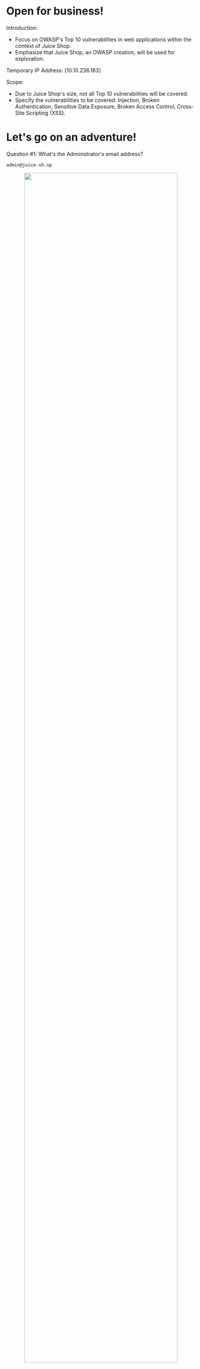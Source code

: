 # Open for business!

Introduction:

- Focus on OWASP's Top 10 vulnerabilities in web applications within the context of Juice Shop.
- Emphasize that Juice Shop, an OWASP creation, will be used for exploration.

Temporary IP Address: [10.10.236.183]

Scope:

- Due to Juice Shop's size, not all Top 10 vulnerabilities will be covered.
- Specify the vulnerabilities to be covered: Injection, Broken Authentication, Sensitive Data Exposure, Broken Access Control, Cross-Site Scripting (XSS).

<h2></h2>

# Let's go on an adventure!

Question #1: What's the Administrator's email address?

`admin@juice-sh.op`

<p align="center"> <img src="https://i.imgur.com/PZrOfpY.png" height="90%" width="90%" alt=""/>

Question #2: What parameter is used for searching? 

`q`

- Find the magnifying glass icon at the top right of the application.
- Click on it to open a search bar.
- Type in `a` into the search bar.
- Press Enter to search for the text.
- Look at the URL, and you'll see the text you entered after /#/search? following the letter "q".

<p align="center"> <img src="https://i.imgur.com/zg2rkfJ.png" height="90%" width="90%" alt=""/>

Question #3: What show does Jim reference in his review? 

`Star Trek`

<h2></h2>

# Inject the juice

Focus on Injection Vulnerabilities: The task centers around injection vulnerabilities, which pose a significant threat to companies, potentially leading to downtime and data loss.

Danger of Injection Vulnerabilities: Injection vulnerabilities can have severe consequences, including the potential for unauthorized access, data manipulation, and account compromise.

Identification of Injection Points: It's often straightforward to identify injection points within a web application as they typically result in error messages. This can serve as an early warning sign for potential vulnerabilities.

Types of Injection Attacks:

- SQL Injection:
  - Attacker enters a malicious query to retrieve or tamper with database data.
  - May also be used to log into accounts.

- Command Injection:
  - Web applications execute user-controlled data as system commands.
  - Attackers can manipulate this data to execute unauthorized system commands, particularly in misconfigured scenarios like ping tests.

- Email Injection:
  - Security vulnerability allowing unauthorized sending of email messages.
  - Occurs when attackers add extra data to fields not correctly interpreted by the email server.
Chosen Focus: SQL Injection: The specific injection method to be explored in this task is SQL Injection, where attackers exploit vulnerabilities to interact with and manipulate a database, potentially leading to unauthorized access or data tampering.

<h2></h2>

Question #1: Log into the administrator account!

`32a5e0f21372bcc1000a6088b93b458e41f0e02a`

Open up Burp Suite > Go to "Proxy" > Click on "Open browser" > Navigate to the Juice Shop Webpage by putting in the IP Address.

<p align="center"> <img src="https://i.imgur.com/dFiOpZD.png" height="90%" width="90%" alt=""/>

Click on the 3 lines on the upper right hand corner of the webpage > Click on "Login".

<p align="center"> <img src="https://i.imgur.com/j8kXcgY.png" height="90%" width="90%" alt=""/>

Type in `a` for Email. And, type in `a` for Password.

<p align="center"> <img src="https://i.imgur.com/R9byBoJ.png" height="90%" width="90%" alt=""/>

Click "Intercept is off" to turn on intercept on Burp Suite > Click "Log in" on the webpage.

<p align="center"> <img src="https://i.imgur.com/Pc793z6.png" height="90%" width="90%" alt=""/>

This will appear on Burp Suite:

<p align="center"> <img src="https://i.imgur.com/P7k9un3.png" height="90%" width="90%" alt=""/>

Change: "email": "a" to `"email":"' or 1=1--"` > Click on the "Forward" button on the top.

<p align="center"> <img src="https://i.imgur.com/Ok5Jt2T.png" height="90%" width="90%" alt=""/>

Turn off the intercept then refresh the webpage.

<p align="center"> <img src="https://i.imgur.com/4XvcIrz.png" height="90%" width="90%" alt=""/>

Why does this work?

- When we use the character ' in an SQL query, it signals the end of a section in the query.
- In a SQL statement, 'OR' means that if either side of it is true, the whole statement is true. So, when we use 'OR 1=1', which is always true, the entire statement becomes true. This tricks the server into thinking the email is valid, and we get logged into user id 0, which is typically the administrator account.
- The -- character in SQL is like putting a comment in code. It's used to comment out data, making any restrictions on login ineffective because they are interpreted as comments. This is similar to using # in Python or // in JavaScript to add comments.

<h2></h2>

Question #2: Log into the Bender account!

`fb364762a3c102b2db932069c0e6b78e738d4066`

Similar to Question 1, just change:

- "email":"' or 1=1--" into `"email":"bender@juice-sh.op'--"`

<p align="center"> <img src="https://i.imgur.com/JUxFKg1.png" height="90%" width="90%" alt=""/>

Refresh the webpage

<p align="center"> <img src="https://i.imgur.com/vGP4bTI.png" height="90%" width="90%" alt=""/>

<h2></h2>

# Who broke my lock?!

Task Objective: Exploiting authentication vulnerabilities through various flaws.

Focus Area: Flaws within authentication mechanisms that are susceptible to manipulation.

Target Mechanisms:

- Weak Passwords: Specifically, targeting high privileged accounts.

Authentication Flaws for Exploitation:

- Weak Passwords in High-Privileged Accounts: Identifying and exploiting vulnerabilities arising from inadequate password strength in accounts with elevated privileges.

Scope:
- Investigating and manipulating mechanisms listed below for exploitation.

<h2></h2>

Question #1: Bruteforce the Administrator account's password!

`c2110d06dc6f81c67cd8099ff0ba601241f1ac0e`

Log out of any user > Navigate to the login page > Type in: `admin@juice-sh.op` for Email > Type in: `a` for Password > Turn Interceptor on Proxy > Click on "Login in"

<p align="center"> <img src="https://i.imgur.com/5g5pDFV.png" height="90%" width="90%" alt=""/>

Click on "Action" on Burp Suite > Select "Send to Intruder".

<p align="center"> <img src="https://i.imgur.com/1wGLhKI.png" height="90%" width="90%" alt=""/>

Navigate to "Intruder" > Change Password from "a" to `§§` by deleting `a` and click on "Add §".

<p align="center"> <img src="https://i.imgur.com/UjW3mfC.png" height="90%" width="90%" alt=""/>

Click on "Payloads" > Click on "Load" > Find "best1050.txt from Seclists" (install via: apt-get install seclists).

<p align="center"> <img src="https://i.imgur.com/EYR8FJW.png" height="90%" width="90%" alt=""/>

Click on "Start attack".

<p align="center"> <img src="https://i.imgur.com/cp92u7c.png" height="90%" width="90%" alt=""/>

Found the password to be: `admin123`.

<p align="center"> <img src="https://i.imgur.com/bre1Rec.png" height="90%" width="90%" alt=""/>

Turn off Interception > Login with the password.

<p align="center"> <img src="https://i.imgur.com/XNRtUO0.png" height="90%" width="90%" alt=""/>

Successfully capture the flag.

<p align="center"> <img src="https://i.imgur.com/hlQgccJ.png" height="90%" width="90%" alt=""/>

<h2></h2>

Question #2: Reset Jim's password!

``

- Surprising Fact: Even the password reset process can be vulnerable!
- Example Scenario: Jim's security question is "Your eldest sibling's middle name?" on the Forgot Password page.
- Previous Discovery (Task 2): Suggests a connection between Jim and Star Trek.
- Current Investigation: Searching "Jim Star Trek" on Google leads to a wiki page about James T. Kirk from Star Trek.

Log out the Admin account > Navigate to the login page > Click on "Forgot your password?`

<p align="center"> <img src="https://i.imgur.com/hlQgccJ.png" height="90%" width="90%" alt=""/>
